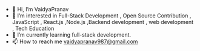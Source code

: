 - 👋 Hi, I’m VaidyaPranav
- 👀 I’m interested in Full-Stack Development , Open Source Contribution , JavaScript , React.js ,Node.js ,Backend development , web development , Tech Education
- 🌱 I’m currently learning full-stack development.
- 📫 How to reach me vaidyapranav987@gmail.com
